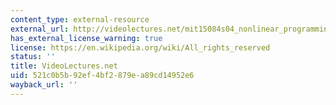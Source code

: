```yaml
---
content_type: external-resource
external_url: http://videolectures.net/mit15084s04_nonlinear_programming/
has_external_license_warning: true
license: https://en.wikipedia.org/wiki/All_rights_reserved
status: ''
title: VideoLectures.net
uid: 521c0b5b-92ef-4bf2-879e-a89cd14952e6
wayback_url: ''
---
```

